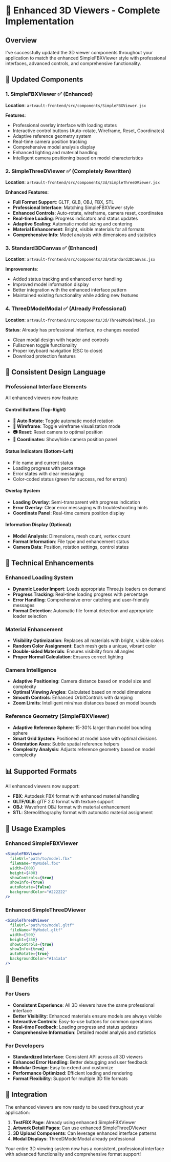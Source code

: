 # 🎯 Enhanced 3D Viewers - Complete Implementation

## Overview

I've successfully updated the 3D viewer components throughout your application to match the enhanced SimpleFBXViewer style with professional interfaces, advanced controls, and comprehensive functionality.

## 🚀 Updated Components

### 1. SimpleFBXViewer ✅ (Enhanced)

**Location**: `artvault-frontend/src/components/SimpleFBXViewer.jsx`

**Features**:

- Professional overlay interface with loading states
- Interactive control buttons (Auto-rotate, Wireframe, Reset, Coordinates)
- Adaptive reference geometry system
- Real-time camera position tracking
- Comprehensive model analysis display
- Enhanced lighting and material handling
- Intelligent camera positioning based on model characteristics

### 2. SimpleThreeDViewer ✅ (Completely Rewritten)

**Location**: `artvault-frontend/src/components/3d/SimpleThreeDViewer.jsx`

**Enhanced Features**:

- **Full Format Support**: GLTF, GLB, OBJ, FBX, STL
- **Professional Interface**: Matching SimpleFBXViewer style
- **Enhanced Controls**: Auto-rotate, wireframe, camera reset, coordinates
- **Real-time Loading**: Progress indicators and status updates
- **Adaptive Scaling**: Automatic model sizing and centering
- **Material Enhancement**: Bright, visible materials for all formats
- **Comprehensive Info**: Model analysis with dimensions and statistics

### 3. Standard3DCanvas ✅ (Enhanced)

**Location**: `artvault-frontend/src/components/3d/Standard3DCanvas.jsx`

**Improvements**:

- Added status tracking and enhanced error handling
- Improved model information display
- Better integration with the enhanced interface pattern
- Maintained existing functionality while adding new features

### 4. ThreeDModelModal ✅ (Already Professional)

**Location**: `artvault-frontend/src/components/3d/ThreeDModelModal.jsx`

**Status**: Already has professional interface, no changes needed

- Clean modal design with header and controls
- Fullscreen toggle functionality
- Proper keyboard navigation (ESC to close)
- Download protection features

## 🎨 Consistent Design Language

### Professional Interface Elements

All enhanced viewers now feature:

#### Control Buttons (Top-Right)

- **🔄 Auto Rotate**: Toggle automatic model rotation
- **📐 Wireframe**: Toggle wireframe visualization mode
- **📷 Reset**: Reset camera to optimal position
- **📍 Coordinates**: Show/hide camera position panel

#### Status Indicators (Bottom-Left)

- File name and current status
- Loading progress with percentage
- Error states with clear messaging
- Color-coded status (green for success, red for errors)

#### Overlay System

- **Loading Overlay**: Semi-transparent with progress indication
- **Error Overlay**: Clear error messaging with troubleshooting hints
- **Coordinate Panel**: Real-time camera position display

#### Information Display (Optional)

- **Model Analysis**: Dimensions, mesh count, vertex count
- **Format Information**: File type and enhancement status
- **Camera Data**: Position, rotation settings, control states

## 🔧 Technical Enhancements

### Enhanced Loading System

- **Dynamic Loader Import**: Loads appropriate Three.js loaders on demand
- **Progress Tracking**: Real-time loading progress with percentage
- **Error Handling**: Comprehensive error catching and user-friendly messages
- **Format Detection**: Automatic file format detection and appropriate loader selection

### Material Enhancement

- **Visibility Optimization**: Replaces all materials with bright, visible colors
- **Random Color Assignment**: Each mesh gets a unique, vibrant color
- **Double-sided Materials**: Ensures visibility from all angles
- **Proper Normal Calculation**: Ensures correct lighting

### Camera Intelligence

- **Adaptive Positioning**: Camera distance based on model size and complexity
- **Optimal Viewing Angles**: Calculated based on model dimensions
- **Smooth Controls**: Enhanced OrbitControls with damping
- **Zoom Limits**: Intelligent min/max distances based on model bounds

### Reference Geometry (SimpleFBXViewer)

- **Adaptive Reference Sphere**: 15-30% larger than model bounding sphere
- **Smart Grid System**: Positioned at model base with optimal divisions
- **Orientation Axes**: Subtle spatial reference helpers
- **Complexity Analysis**: Adjusts reference geometry based on model complexity

## 📊 Supported Formats

All enhanced viewers now support:

- **FBX**: Autodesk FBX format with enhanced material handling
- **GLTF/GLB**: glTF 2.0 format with texture support
- **OBJ**: Wavefront OBJ format with material enhancement
- **STL**: Stereolithography format with automatic material assignment

## 🎯 Usage Examples

### Enhanced SimpleFBXViewer

```jsx
<SimpleFBXViewer
  fileUrl="path/to/model.fbx"
  fileName="MyModel.fbx"
  width={600}
  height={400}
  showControls={true}
  showInfo={true}
  autoRotate={false}
  backgroundColor="#222222"
/>
```

### Enhanced SimpleThreeDViewer

```jsx
<SimpleThreeDViewer
  fileUrl="path/to/model.gltf"
  fileName="MyModel.gltf"
  width={500}
  height={350}
  showControls={true}
  showInfo={true}
  autoRotate={true}
  backgroundColor="#1a1a1a"
/>
```

## 🚀 Benefits

### For Users

- **Consistent Experience**: All 3D viewers have the same professional interface
- **Better Visibility**: Enhanced materials ensure models are always visible
- **Interactive Controls**: Easy-to-use buttons for common operations
- **Real-time Feedback**: Loading progress and status updates
- **Comprehensive Information**: Detailed model analysis and statistics

### For Developers

- **Standardized Interface**: Consistent API across all 3D viewers
- **Enhanced Error Handling**: Better debugging and user feedback
- **Modular Design**: Easy to extend and customize
- **Performance Optimized**: Efficient loading and rendering
- **Format Flexibility**: Support for multiple 3D file formats

## 🔄 Integration

The enhanced viewers are now ready to be used throughout your application:

1. **TestFBX Page**: Already using enhanced SimpleFBXViewer
2. **Artwork Detail Pages**: Can use enhanced SimpleThreeDViewer
3. **3D Upload Components**: Can leverage enhanced interface patterns
4. **Modal Displays**: ThreeDModelModal already professional

Your entire 3D viewing system now has a consistent, professional interface with advanced functionality and comprehensive format support!
